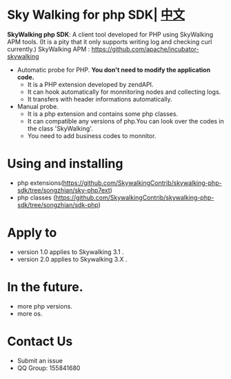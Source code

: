 Sky Walking for php SDK| [中文](README_ZH.md)
==========
**SkyWalking php SDK**: A client tool developed for PHP using SkyWalking APM tools. (It is a pity that it only supports writing log and checking curl currently.)
SkyWalking APM : https://github.com/apache/incubator-skywalking

* Automatic probe for PHP. **You don't need to modify the application code.**        
  * It is a PHP extension developed by zendAPI.
  * It can hook automatically for monnitoring nodes and collecting logs.
  * It transfers with header informations automatically.
* Manual probe.
  * It is a php extension and contains some php classes. 
  * It can compatible any versions of php.You can look over the codes in the class 'SkyWalking'.
  * You need to add  business codes to monnitor.
  


# Using and installing
*  php extensions(https://github.com/SkywalkingContrib/skywalking-php-sdk/tree/songzhian/sky-php7ext)
*  php classes (https://github.com/SkywalkingContrib/skywalking-php-sdk/tree/songzhian/sdk-php)

# Apply to
*  version 1.0 applies to Skywalking 3.1 .
*  version 2.0 applies to Skywalking 3.X .
# In the future.
  * more php versions.
  * more os.
# Contact Us
  * Submit an issue
  * QQ Group: 155841680